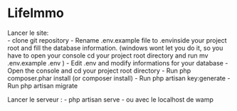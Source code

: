 # LifeImmo
 
Lancer le site:  
    - clone git repository
    - Rename .env.example file to .envinside your project root and fill the database information. (windows wont let you do it, so you have to open your console cd your project root directory and run mv .env.example .env )
    - Edit .env and modify informations for your database 
    - Open the console and cd your project root directory
    - Run php composer.phar install (or composer install)
    - Run php artisan key:generate
    - Run php artisan migrate

Lancer le serveur : 
    - php artisan serve
    - ou avec le localhost de wamp
